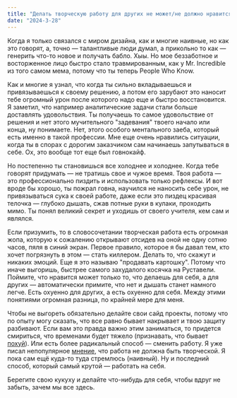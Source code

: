 ```yaml
---
title: "Делать творческую работу для других не может/не должно нравится 🔥"
date: "2024-3-28"
---
```


Когда я только связался с миром дизайна, как и многие наивные, но как это говорят, а, точно —  талантливые люди думал, а прикольно то как — генерить что-то новое и получать бабло. Хыы. Но мое беззаботное и восторженное лицо быстро стало травмированным, как у Mr. Incredible из того самом мема, потому что ты теперь People Who Know.

Как и многие я узнал, что когда ты сильно вкладываешься и привязываешься к своему решению, а потом его зарубают это наносит тебе огромный урон после которого надо еще и быстро восстановится. Я заметил, что например аналитические задачи стали больше доставлять удовольствия. Ты получаешь то самое удовольствие от решения и нет этого мучительного "задевания" твоего начало или конца, ну понимаете. Нет, этого особого ментального заеба, который есть именно в такой профессии. Мне еще очень нравились ситуации, когда ты в спорах с дорогим заказчиком сам начинаешь запутываться в себе. Ох, это вообще тот еще был говнокайф.

Но постепенно ты становишься все холоднее и холоднее. Когда тебе говорят придумать — не тратишь свое и чужое время. Твоя работа — это профессионально пиздить и использовать только рефлексы. И вот вроде бы хорошо, ты пожрал говна, научился не наносить себе урон, не привязываться сука к своей работе, даже если это пиздец красивая телочка — глубоко дышать, сжав потные руки в кулаки, проходить мимо. Ты понял великий секрет и уходишь от своего учителя, кем сам и являлся.

Если призумить, то в словосочетании творческая работа есть огромная жопа, которую к сожалению открывают отсидев на оной не одну сотню часов, пяля в синий экран. Первое правило, которое я бы давал тем, кто хочет погрязнуть в этом — стать киллером. Делать то, что скажут и никаких эмоций. Еще я это называю "продавать картошку". Потому что иначе выгоришь, быстрее самого захудалого косячка на Руставели. Поймите, что нравится может только то, что делаешь для себя, а для других — автоматически примите, что нет и дышать станет намного легче. Есть охуенно для других, а есть охуенно для себя. Между этими понятиями огромная разница, по крайней мере для меня. 

Чтобы не выгореть обязательно делайте свои сайд проекты, потому что по опыту могу сказать, что все равно бывает накрывает и твою защиту разбивают. Если вам это правда важно этим заниматься, то придется смириться, что временами будет тяжело (признавать, что бывает [похуй](./pohui)). Или есть более радикальный способ — сменить работу. Я уже писал непопулярное [мнение](non-creative-work), что работа не должна быть творческой. Я пока сам ещё куда-то туда стремлюсь (наивный). Ну и последний способ, который самый крутой — работать на себя. 

Берегите свою кукуху и делайте что-нибудь для себя, чтобы вдруг не забыть, зачем мы все здесь.